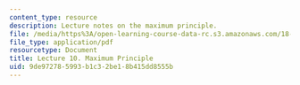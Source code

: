 ```yaml
---
content_type: resource
description: Lecture notes on the maximum principle.
file: /media/https%3A/open-learning-course-data-rc.s3.amazonaws.com/18-034-honors-differential-equations-spring-2009/9de972785993b1c32be18b415dd8555b_MIT18_034s09_lec10.pdf
file_type: application/pdf
resourcetype: Document
title: Lecture 10. Maximum Principle
uid: 9de97278-5993-b1c3-2be1-8b415dd8555b
---
```

